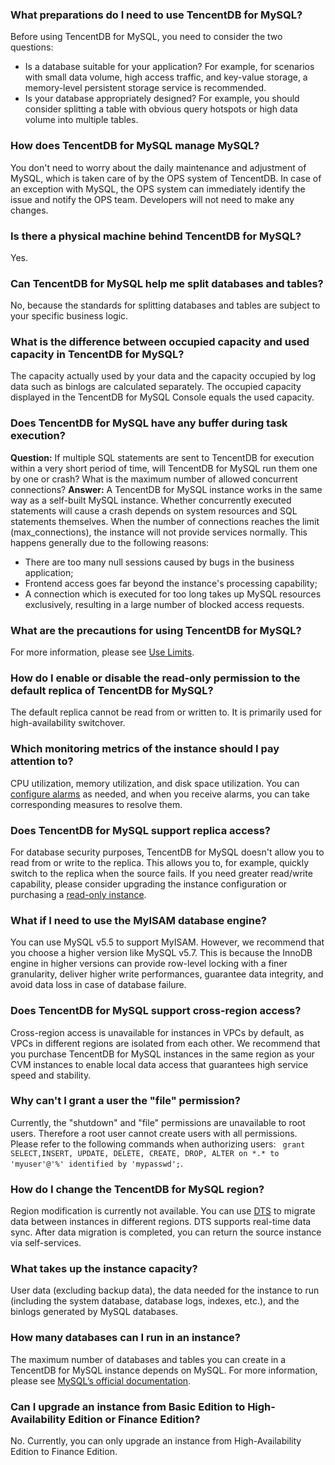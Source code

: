 
### What preparations do I need to use TencentDB for MySQL?
Before using TencentDB for MySQL, you need to consider the two questions:
- Is a database suitable for your application? For example, for scenarios with small data volume, high access traffic, and key-value storage, a memory-level persistent storage service is recommended.
- Is your database appropriately designed? For example, you should consider splitting a table with obvious query hotspots or high data volume into multiple tables.

### How does TencentDB for MySQL manage MySQL?
You don't need to worry about the daily maintenance and adjustment of MySQL, which is taken care of by the OPS system of TencentDB.
In case of an exception with MySQL, the OPS system can immediately identify the issue and notify the OPS team. Developers will not need to make any changes.

### Is there a physical machine behind TencentDB for MySQL?
Yes.

### Can TencentDB for MySQL help me split databases and tables?
No, because the standards for splitting databases and tables are subject to your specific business logic.

### What is the difference between occupied capacity and used capacity in TencentDB for MySQL?
The capacity actually used by your data and the capacity occupied by log data such as binlogs are calculated separately. The occupied capacity displayed in the TencentDB for MySQL Console equals the used capacity.

### Does TencentDB for MySQL have any buffer during task execution?
**Question:**
If multiple SQL statements are sent to TencentDB for execution within a very short period of time, will TencentDB for MySQL run them one by one or crash? What is the maximum number of allowed concurrent connections?
**Answer:**
A TencentDB for MySQL instance works in the same way as a self-built MySQL instance. Whether concurrently executed statements will cause a crash depends on system resources and SQL statements themselves.
When the number of connections reaches the limit (max_connections), the instance will not provide services normally. This happens generally due to the following reasons:
- There are too many null sessions caused by bugs in the business application;
- Frontend access goes far beyond the instance's processing capability;
- A connection which is executed for too long takes up MySQL resources exclusively, resulting in a large number of blocked access requests.

### What are the precautions for using TencentDB for MySQL?
For more information, please see [Use Limits](https://intl.cloud.tencent.com/document/product/236/7259).

### How do I enable or disable the read-only permission to the default replica of TencentDB for MySQL?
The default replica cannot be read from or written to. It is primarily used for high-availability switchover.

### Which monitoring metrics of the instance should I pay attention to?
CPU utilization, memory utilization, and disk space utilization. You can [configure alarms](https://intl.cloud.tencent.com/document/product/236/8457) as needed, and when you receive alarms, you can take corresponding measures to resolve them.

<span id = "congkufangwen"></span>
### Does TencentDB for MySQL support replica access? 
For database security purposes, TencentDB for MySQL doesn't allow you to read from or write to the replica. This allows you to, for example, quickly switch to the replica when the source fails.
If you need greater read/write capability, please consider upgrading the instance configuration or purchasing a [read-only instance](https://intl.cloud.tencent.com/document/product/236/7270).

<span id = "myisam"></span>
### What if I need to use the MyISAM database engine?
You can use MySQL v5.5 to support MyISAM. However, we recommend that you choose a higher version like MySQL v5.7. This is because the InnoDB engine in higher versions can provide row-level locking with a finer granularity, deliver higher write performances, guarantee data integrity, and avoid data loss in case of database failure.

<span id = "kuadiyufangwen"></span>
### Does TencentDB for MySQL support cross-region access? 
Cross-region access is unavailable for instances in VPCs by default, as VPCs in different regions are isolated from each other. We recommend that you purchase TencentDB for MySQL instances in the same region as your CVM instances to enable local data access that guarantees high service speed and stability.


### Why can't I grant a user the "file" permission?
Currently, the "shutdown" and "file" permissions are unavailable to root users. Therefore a root user cannot create users with all permissions. Please refer to the following commands when authorizing users: ``` grant SELECT,INSERT, UPDATE, DELETE, CREATE, DROP, ALTER on *.* to 'myuser'@'%' identified by 'mypasswd';```.

<span id = "genghuandiyu"></span>
### How do I change the TencentDB for MySQL region?
Region modification is currently not available. You can use [DTS](https://intl.cloud.tencent.com/document/product/571/13706) to migrate data between instances in different regions. DTS supports real-time data sync. After data migration is completed, you can return the source instance via self-services.

### What takes up the instance capacity?
User data (excluding backup data), the data needed for the instance to run (including the system database, database logs, indexes, etc.), and the binlogs generated by MySQL databases.

### How many databases can I run in an instance?
The maximum number of databases and tables you can create in a TencentDB for MySQL instance depends on MySQL. For more information, please see [MySQL’s official documentation](https://dev.mysql.com/doc/).

### Can I upgrade an instance from Basic Edition to High-Availability Edition or Finance Edition?
No. Currently, you can only upgrade an instance from High-Availability Edition to Finance Edition.


